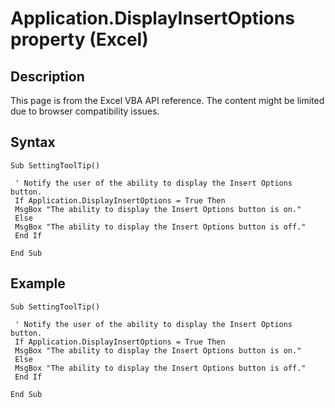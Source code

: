 # Application.DisplayInsertOptions property (Excel)

## Description
This page is from the Excel VBA API reference. The content might be limited due to browser compatibility issues.

## Syntax
```vba
Sub SettingToolTip() 
 
 ' Notify the user of the ability to display the Insert Options button. 
 If Application.DisplayInsertOptions = True Then 
 MsgBox "The ability to display the Insert Options button is on." 
 Else 
 MsgBox "The ability to display the Insert Options button is off." 
 End If 
 
End Sub
```

## Example
```vba
Sub SettingToolTip() 
 
 ' Notify the user of the ability to display the Insert Options button. 
 If Application.DisplayInsertOptions = True Then 
 MsgBox "The ability to display the Insert Options button is on." 
 Else 
 MsgBox "The ability to display the Insert Options button is off." 
 End If 
 
End Sub
```

